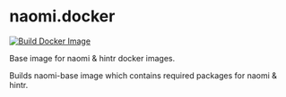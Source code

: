 # naomi.docker

[![Build Docker Image](https://github.com/mrc-ide/naomi.docker/actions/workflows/docker.yaml/badge.svg)](https://github.com/mrc-ide/naomi.docker/actions/workflows/docker.yaml)

Base image for naomi & hintr docker images.

Builds naomi-base image which contains required packages for naomi & hintr.
